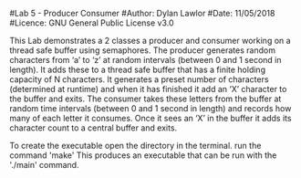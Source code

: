 #Lab 5 - Producer Consumer
#Author: Dylan Lawlor
#Date: 11/05/2018
#Licence: GNU General Public License v3.0

This Lab demonstrates a 2 classes a producer and consumer working on a thread safe buffer using semaphores.
The producer generates random characters from ‘a’ to ‘z’ at random intervals (between 0 and 1 second in length). It adds these to a thread safe buffer that has a finite holding capacity of N characters. It generates a preset number of characters (determined at runtime) and when it has finished it add an ‘X’ character to the buffer and exits.
The consumer takes these letters from the buffer at random time intervals (between 0 and 1 second in length) and records how many of each letter it consumes. Once it sees an ‘X’ in the buffer it adds its character count to a central buffer and exits.

To create the executable open the directory in the terminal.
run the command 'make'
This produces an executable that can be run with the './main' command.

